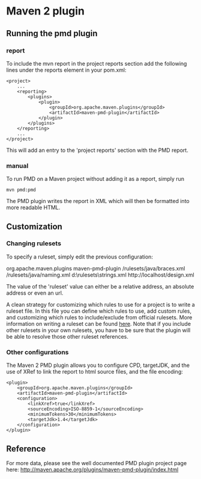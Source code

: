 <!--
    <author email="belaran@gmail.com">Romain PELISSE</author>
-->

# Maven 2 plugin

## Running the pmd plugin

### report

To include the mvn report in the project reports section add the following lines under
the reports element in your pom.xml:


    <project>
        ...
        <reporting>
            <plugins>
                <plugin>
                    <groupId>org.apache.maven.plugins</groupId>
                    <artifactId>maven-pmd-plugin</artifactId>
                </plugin>
            </plugins>
        </reporting>
        ...
    </project>

This will add an entry to the 'project reports' section with the PMD report.


### manual

To run PMD on a Maven project without adding it as a report, simply run

    mvn pmd:pmd

The PMD plugin writes the report in XML which will then be formatted into more readable HTML.

## Customization

### Changing rulesets

To specify a ruleset, simply edit the previous configuration:


<reporting>
    <plugins>
        <plugin>
            <groupId>org.apache.maven.plugins</groupId>
            <artifactId>maven-pmd-plugin</artifactId>
            <configuration>
                <rulesets>
                    <ruleset>/rulesets/java/braces.xml</ruleset>
                    <ruleset>/rulesets/java/naming.xml</ruleset>
                    <ruleset>d:\rulesets\strings.xml</ruleset>
                    <ruleset>http://localhost/design.xml</ruleset>
                </rulesets>
            </configuration>
        </plugin>
    </plugins>
</reporting>

The value of the 'ruleset' value can either be a relative address, an absolute address or even an url.

A clean strategy for customizing which rules to use for a project is to write a ruleset file.
In this file you can define which rules to use, add custom rules, and
customizing which rules to include/exclude from official rulesets. More information on
writing a ruleset can be found [here](../customizing/howtomakearuleset.html).
Note that if you include other rulesets in your own rulesets, you have to be sure that the plugin
will be able to resolve those other ruleset references.

### Other configurations

The Maven 2 PMD plugin allows you to configure CPD, targetJDK, and the use of XRef to link
the report to html source files, and the file encoding:

    <plugin>
        <groupId>org.apache.maven.plugins</groupId>
        <artifactId>maven-pmd-plugin</artifactId>
        <configuration>
            <linkXref>true</linkXref>
            <sourceEncoding>ISO-8859-1</sourceEncoding>
            <minimumTokens>30</minimumTokens>
            <targetJdk>1.4</targetJdk>
        </configuration>
    </plugin>

## Reference

For more data, please see the well documented PMD plugin project page here:
<http://maven.apache.org/plugins/maven-pmd-plugin/index.html>
